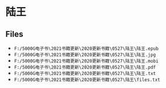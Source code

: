 # 陆王

## Files

- `F:/5000G电子书\2021书籍更新\2020更新书籍\0527\陆王\陆王.epub`
- `F:/5000G电子书\2021书籍更新\2020更新书籍\0527\陆王\陆王.jpg`
- `F:/5000G电子书\2021书籍更新\2020更新书籍\0527\陆王\陆王.mobi`
- `F:/5000G电子书\2021书籍更新\2020更新书籍\0527\陆王\陆王.pdf`
- `F:/5000G电子书\2021书籍更新\2020更新书籍\0527\陆王\陆王.txt`
- `F:/5000G电子书\2021书籍更新\2020更新书籍\0527\陆王\files.txt`
